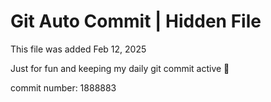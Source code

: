 # Git Auto Commit | Hidden File

This file was added Feb 12, 2025

Just for fun and keeping my daily git commit active 🤪

commit number: 1888883
